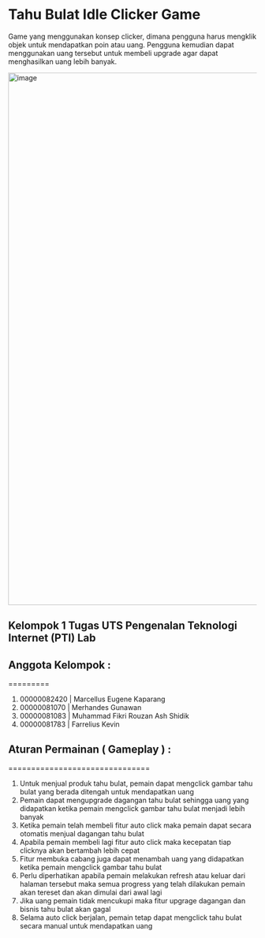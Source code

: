 # Tahu Bulat Idle Clicker Game

Game yang menggunakan konsep clicker, dimana pengguna harus mengklik objek untuk mendapatkan poin atau uang. Pengguna kemudian dapat menggunakan uang tersebut untuk membeli upgrade agar dapat menghasilkan uang lebih banyak.

<img width="1920" height="1080" alt="image" src="https://github.com/user-attachments/assets/5f67aa5c-2c8d-4908-90a7-76d9fa8363ee" />

## Kelompok 1 Tugas UTS Pengenalan Teknologi Internet (PTI) Lab

## Anggota Kelompok :
=========

1. 00000082420 | Marcellus Eugene Kaparang
2. 00000081070 | Merhandes Gunawan
3. 00000081083 | Muhammad Fikri Rouzan Ash Shidik
4. 00000081783 | Farrelius Kevin

## Aturan Permainan ( Gameplay ) :
===============================

1. Untuk menjual produk tahu bulat, pemain dapat mengclick gambar tahu bulat yang berada ditengah untuk mendapatkan uang
2. Pemain dapat mengupgrade dagangan tahu bulat sehingga uang yang didapatkan ketika pemain mengclick gambar tahu bulat menjadi lebih banyak
3. Ketika pemain telah membeli fitur auto click maka pemain dapat secara otomatis menjual dagangan tahu bulat
4. Apabila pemain membeli lagi fitur auto click maka kecepatan tiap clicknya akan bertambah lebih cepat
5. Fitur membuka cabang juga dapat menambah uang yang didapatkan ketika pemain mengclick gambar tahu bulat
6. Perlu diperhatikan apabila pemain melakukan refresh atau keluar dari halaman tersebut maka semua progress yang telah dilakukan pemain akan tereset dan akan dimulai dari awal lagi
7. Jika uang pemain tidak mencukupi maka fitur upgrage dagangan dan bisnis tahu bulat akan gagal
8. Selama auto click berjalan, pemain tetap dapat mengclick tahu bulat secara manual untuk mendapatkan uang

